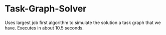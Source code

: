 # Task-Graph-Solver

Uses largest job first algorithm to simulate the solution a task graph that we have. Executes in about 10.5 seconds.
